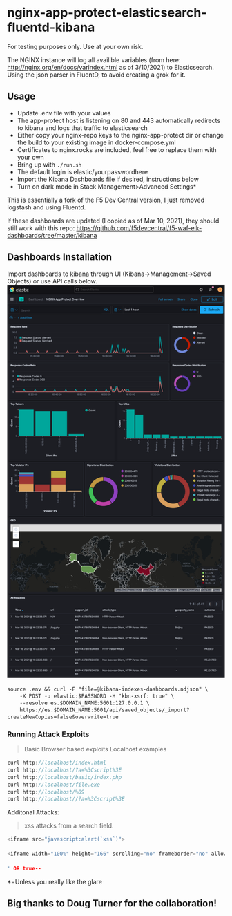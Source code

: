 # nginx-app-protect-elasticsearch-fluentd-kibana

For testing purposes only. Use at your own risk.

The NGINX instance will log all availible variables (from here: <http://nginx.org/en/docs/varindex.html> as of 3/10/2021) to Elasticsearch. Using the json parser in FluentD, to avoid creating a grok for it.

## Usage

* Update .env file with your values
* The app-protect host is listening on 80 and 443 automatically redirects to kibana and logs that traffic to elasticsearch
* Either copy your nginx-repo keys to the nginx-app-protect dir or change the build to your existing image in docker-compose.yml
* Certificates to nginx.rocks are included, feel free to replace them with your own
* Bring up with `./run.sh`
* The default login is elastic/yourpasswordhere
* Import the Kibana Dashboards file if desired, instructions below
* Turn on dark mode in Stack Management>Advanced Settings*

This is essentially a fork of the F5 Dev Central version, I just removed logstash and using Fluentd.

If these dashboards are updated (I copied as of Mar 10, 2021), they should still work with this repo:
<https://github.com/f5devcentral/f5-waf-elk-dashboards/tree/master/kibana>

## Dashboards Installation
Import dashboards to kibana through UI (Kibana->Management->Saved Objects) or use API calls below.
![Dashboard Example](screenshot.png)

```
source .env && curl -F "file=@kibana-indexes-dashboards.ndjson" \
    -X POST -u elastic:$PASSWORD -H "kbn-xsrf: true" \
    --resolve es.$DOMAIN_NAME:5601:127.0.0.1 \
    https://es.$DOMAIN_NAME:5601/api/saved_objects/_import?createNewCopies=false&overwrite=true
```

### Running Attack Exploits

> Basic Browser based exploits
> Localhost examples

```c
curl http://localhost/index.html
curl http://localhost/?a=%3Cscript%3E
curl http://localhost/basic/index.php
curl http://localhost/file.exe
curl http://localhost/%09
curl http://localhost//?a=%3Cscript%3E
```

Additonal Attacks:

> xss attacks from a search field.

```c
<iframe src="javascript:alert(`xss`)">

<iframe width="100%" height="166" scrolling="no" frameborder="no" allow="autoplay" src="https://w.soundcloud.com/player/?url=https%3A//api.soundcloud.com/tracks/771984076&color=%23ff5500&auto_play=true&hide_related=false&show_comments=true&show_user=true&show_reposts=false&show_teaser=true"></iframe>.

' OR true--
```

*=Unless you really like the glare

## Big thanks to Doug Turner for the collaboration!
